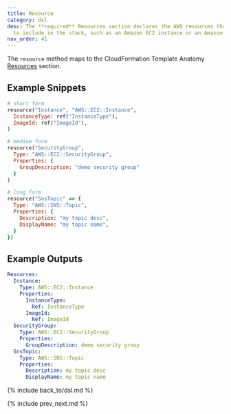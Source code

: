 ```yaml
---
title: Resource
category: dsl
desc: The **required** Resources section declares the AWS resources that you want
  to include in the stack, such as an Amazon EC2 instance or an Amazon S3 bucket.
nav_order: 41
---
```


The `resource` method maps to the CloudFormation Template Anatomy [Resources](https://docs.aws.amazon.com/AWSCloudFormation/latest/UserGuide/resources-section-structure.html) section.

## Example Snippets

```ruby
# short form
resource("Instance", "AWS::EC2::Instance",
  InstanceType: ref("InstanceType"),
  ImageId: ref("ImageId"),
)

# medium form
resource("SecurityGroup",
  Type: "AWS::EC2::SecurityGroup",
  Properties: {
    GroupDescription: "demo security group"
  }
)

# long form
resource("SnsTopic" => {
  Type: "AWS::SNS::Topic",
  Properties: {
    Description: "my topic desc",
    DisplayName: "my topic name",
  }
})
```

## Example Outputs

```yaml
Resources:
  Instance:
    Type: AWS::EC2::Instance
    Properties:
      InstanceType:
        Ref: InstanceType
      ImageId:
        Ref: ImageId
  SecurityGroup:
    Type: AWS::EC2::SecurityGroup
    Properties:
      GroupDescription: demo security group
  SnsTopic:
    Type: AWS::SNS::Topic
    Properties:
      Description: my topic desc
      DisplayName: my topic name
```

{% include back_to/dsl.md %}

{% include prev_next.md %}
